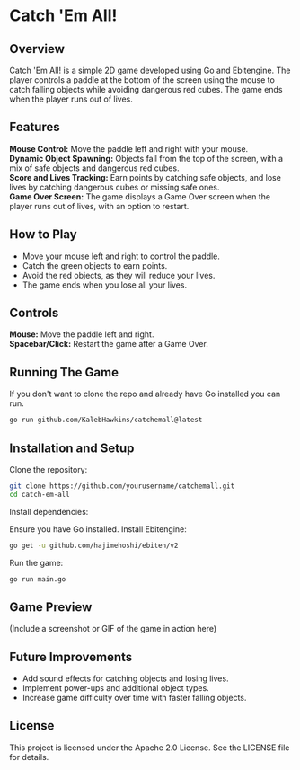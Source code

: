 # Catch 'Em All!

## Overview

Catch 'Em All! is a simple 2D game developed using Go and Ebitengine. The player controls a paddle at the bottom of the screen using the mouse to catch falling objects while avoiding dangerous red cubes. The game ends when the player runs out of lives.

## Features
**Mouse Control:** Move the paddle left and right with your mouse.  
**Dynamic Object Spawning:** Objects fall from the top of the screen, with a mix of safe objects and dangerous red cubes.  
**Score and Lives Tracking:** Earn points by catching safe objects, and lose lives by catching dangerous cubes or missing safe ones.  
**Game Over Screen:** The game displays a Game Over screen when the player runs out of lives, with an option to restart.  

## How to Play

- Move your mouse left and right to control the paddle.  
- Catch the green objects to earn points.  
- Avoid the red objects, as they will reduce your lives.  
- The game ends when you lose all your lives.  

## Controls
**Mouse:** Move the paddle left and right.  
**Spacebar/Click:** Restart the game after a Game Over.

## Running The Game

If you don't want to clone the repo and already have Go installed you can run.

```sh
go run github.com/KalebHawkins/catchemall@latest
```

## Installation and Setup

Clone the repository:

```sh
git clone https://github.com/yourusername/catchemall.git
cd catch-em-all
```

Install dependencies:

Ensure you have Go installed.
Install Ebitengine:
```sh
go get -u github.com/hajimehoshi/ebiten/v2
```

Run the game:

```sh
go run main.go
```

## Game Preview

(Include a screenshot or GIF of the game in action here)

## Future Improvements
* Add sound effects for catching objects and losing lives.
* Implement power-ups and additional object types.
* Increase game difficulty over time with faster falling objects.

## License
This project is licensed under the Apache 2.0 License. See the LICENSE file for details.
```